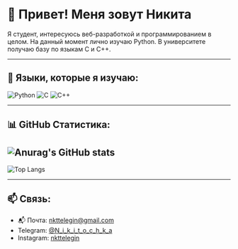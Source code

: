 # 👋 Привет! Меня зовут Никита

Я студент, интересуюсь веб-разработкой и программированием в целом.
На данный момент лично изучаю Python.
В университете получаю базу по языкам C и C++.

---

## 🧰 Языки, которые я изучаю:

![Python](https://img.shields.io/badge/Python-3776AB?style=for-the-badge&logo=python&logoColor=white)
![C](https://img.shields.io/badge/C-00599C?style=for-the-badge&logo=c&logoColor=white)
![C++](https://img.shields.io/badge/C++-00599C?style=for-the-badge&logo=c%2B%2B&logoColor=white)

---

## 📊 GitHub Статистика:

![Anurag's GitHub stats](https://github-readme-stats.vercel.app/api?username=N1k1t-a&show_icons=true&theme=neon)
---
![Top Langs](https://github-readme-stats.vercel.app/api/top-langs/?username=N1k1t-a&layout=compact&theme=neon)

---

## 📫 Связь:

- 📬 Почта: [nkttelegin@gmail.com](mailto:nkttelegin@gmail.com)  
- Telegram: [@N_i_k_i_t_o_c_h_k_a](https://t.me/N_i_k_i_t_o_c_h_k_a)  
- Instagram: [nkttelegin](https://www.instagram.com/nkttelegin/)
